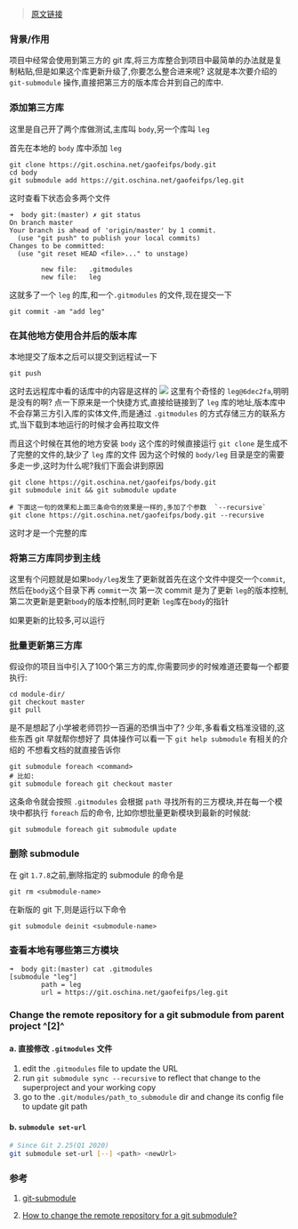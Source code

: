 ﻿> [原文链接](https://blog.justwe.site/post/git-submodule/)

### 背景/作用
项目中经常会使用到第三方的 git 库,将三方库整合到项目中最简单的办法就是复制粘贴,但是如果这个库更新升级了,你要怎么整合进来呢?
这就是本次要介绍的 `git-submodule` 操作,直接把第三方的版本库合并到自己的库中.

### 添加第三方库
这里是自己开了两个库做测试,主库叫 `body`,另一个库叫 `leg`

首先在本地的 `body` 库中添加 `leg`
```shell
git clone https://git.oschina.net/gaofeifps/body.git
cd body
git submodule add https://git.oschina.net/gaofeifps/leg.git
```
这时查看下状态会多两个文件

```shell
➜  body git:(master) ✗ git status
On branch master
Your branch is ahead of 'origin/master' by 1 commit.
  (use "git push" to publish your local commits)
Changes to be committed:
  (use "git reset HEAD <file>..." to unstage)

       	new file:   .gitmodules
       	new file:   leg
```
这就多了一个 `leg` 的库,和一个`.gitmodules` 的文件,现在提交一下

```shell
git commit -am "add leg"
```

### 在其他地方使用合并后的版本库
本地提交了版本之后可以提交到远程试一下

```shell
git push
```
这时去远程库中看的话库中的内容是这样的 
![](https://picgo-notes.oss-cn-beijing.aliyuncs.com/img/git_module1.png)
这里有个奇怪的 `leg@6dec2fa`,明明是没有的啊? 点一下原来是一个快捷方式,直接给链接到了 `leg` 库的地址,版本库中不会存第三方引入库的实体文件,而是通过 `.gitmodules` 的方式存储三方的联系方式,当下载到本地运行的时候才会再拉取文件

而且这个时候在其他的地方安装 `body` 这个库的时候直接运行 `git clone` 是生成不了完整的文件的,缺少了 `leg` 库的文件 因为这个时候的 `body/leg` 目录是空的需要多走一步,这时为什么呢?我们下面会讲到原因

```shell
git clone https://git.oschina.net/gaofeifps/body.git
git submodule init && git submodule update

# 下面这一句的效果和上面三条命令的效果是一样的,多加了个参数  `--recursive`
git clone https://git.oschina.net/gaofeifps/body.git --recursive
```

这时才是一个完整的库

### 将第三方库同步到主线

这里有个问题就是如果`body/leg`发生了更新就首先在这个文件中提交一个`commit`,然后在`body`这个目录下再 `commit`一次 第一次 commit 是为了更新 `leg`的版本控制,第二次更新是更新`body`的版本控制,同时更新 `leg`库在`body`的指针

如果更新的比较多,可以运行

### 批量更新第三方库
假设你的项目当中引入了100个第三方的库,你需要同步的时候难道还要每一个都要执行:
```shell
cd module-dir/
git checkout master
git pull
```
是不是想起了小学被老师罚抄一百遍的恐惧当中了? 少年,多看看文档准没错的,这些东西 git 早就帮你想好了 具体操作可以看一下 `git help submodule` 有相关的介绍的 不想看文档的就直接告诉你
```shell
git submodule foreach <command>
# 比如:
git submodule foreach git checkout master
```
这条命令就会按照 `.gitmodules` 会根据 `path` 寻找所有的三方模块,并在每一个模块中都执行 `foreach` 后的命令, 比如你想批量更新模块到最新的时候就:
```shell
git submodule foreach git submodule update
```

### 删除 submodule
在 git `1.7.8`之前,删除指定的 submodule 的命令是
```shell
git rm <submodule-name>
```
在新版的 git 下,则是运行以下命令
```shell
git submodule deinit <submodule-name>
```

### 查看本地有哪些第三方模块
```shell
➜  body git:(master) cat .gitmodules
[submodule "leg"]
       	path = leg
       	url = https://git.oschina.net/gaofeifps/leg.git
```



### Change the remote repository for a git submodule from parent project ^[2]^

#### a. 直接修改 `.gitmodules` 文件

1. edit the `.gitmodules` file to update the URL
2. run `git submodule sync --recursive` to reflect that change to the superproject and your working copy
3. go to the `.git/modules/path_to_submodule` dir and change its config file to update git path



#### b. `submodule set-url`

```bash
# Since Git 2.25(Q1 2020)
git submodule set-url [--] <path> <newUrl>
```





### 参考

1. [git-submodule](https://blog.justwe.site/post/git-submodule/)

2. [How to change the remote repository for a git submodule?](https://stackoverflow.com/questions/913701/how-to-change-the-remote-repository-for-a-git-submodule)
